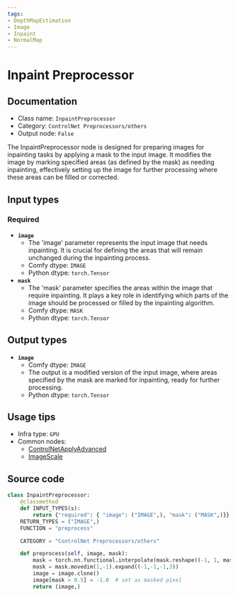 ```yaml
---
tags:
- DepthMapEstimation
- Image
- Inpaint
- NormalMap
---
```


# Inpaint Preprocessor
## Documentation
- Class name: `InpaintPreprocessor`
- Category: `ControlNet Preprocessors/others`
- Output node: `False`

The InpaintPreprocessor node is designed for preparing images for inpainting tasks by applying a mask to the input image. It modifies the image by marking specified areas (as defined by the mask) as needing inpainting, effectively setting up the image for further processing where these areas can be filled or corrected.
## Input types
### Required
- **`image`**
    - The 'image' parameter represents the input image that needs inpainting. It is crucial for defining the areas that will remain unchanged during the inpainting process.
    - Comfy dtype: `IMAGE`
    - Python dtype: `torch.Tensor`
- **`mask`**
    - The 'mask' parameter specifies the areas within the image that require inpainting. It plays a key role in identifying which parts of the image should be processed or filled by the inpainting algorithm.
    - Comfy dtype: `MASK`
    - Python dtype: `torch.Tensor`
## Output types
- **`image`**
    - Comfy dtype: `IMAGE`
    - The output is a modified version of the input image, where areas specified by the mask are marked for inpainting, ready for further processing.
    - Python dtype: `torch.Tensor`
## Usage tips
- Infra type: `GPU`
- Common nodes:
    - [ControlNetApplyAdvanced](../../Comfy/Nodes/ControlNetApplyAdvanced.md)
    - [ImageScale](../../Comfy/Nodes/ImageScale.md)



## Source code
```python
class InpaintPreprocessor:
    @classmethod
    def INPUT_TYPES(s):
        return {"required": { "image": ("IMAGE",), "mask": ("MASK",)}}
    RETURN_TYPES = ("IMAGE",)
    FUNCTION = "preprocess"

    CATEGORY = "ControlNet Preprocessors/others"

    def preprocess(self, image, mask):
        mask = torch.nn.functional.interpolate(mask.reshape((-1, 1, mask.shape[-2], mask.shape[-1])), size=(image.shape[1], image.shape[2]), mode="bilinear")
        mask = mask.movedim(1,-1).expand((-1,-1,-1,3))
        image = image.clone()
        image[mask > 0.5] = -1.0  # set as masked pixel
        return (image,)

```
